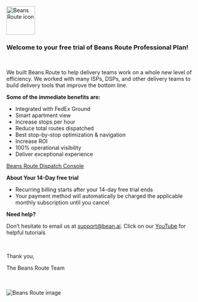 <!DOCTYPE html>
<html lang="en" dir="ltr">

<head>
  <meta charset="utf-8">
  <title>
  </title>
</head>

<body>
  <img src="https://www.beansroute.ai/assets/logo.png" width="75" height="75" border="0" alt="Beans Route icon">
  <h3>Welcome to your free trial of Beans Route Professional Plan!</h3>
  <br>
  <p>We built Beans Route to help delivery teams work on a whole new level of efficiency. We worked with many ISPs, DSPs, and other delivery teams to build delivery tools that improve the bottom line.
  </p>

  <p><strong>Some of the immediate benefits are:</strong></p>
  <ul>
    <li>Integrated with FedEx Ground</li>
    <li>Smart apartment view</li>
    <li>Increase stops per hour</li>
    <li>Reduce total routes dispatched</li>
    <li>Best stop-by-stop optimization & navigation</li>
    <li>Increase ROI</li>
    <li>100% operational visibility</li>
    <li>Deliver exceptional experience</li>
  </ul>



  <p><a href="https://www.beansroute.ai/3pl-console">Beans Route Dispatch Console</a></p>

  <p><strong>About Your 14-Day free trial</strong></p>
  <ul>
    <li>Recurring billing starts after your 14-day free trial ends</li>
    <li>Your payment method will automatically be charged the applicable monthly subscription until you cancel</li>
  </ul>

  <p><strong>Need help?</strong></p>
  <p>Don’t hesitate to email us at <a href="mailto:support@bean.ai">support@bean.ai</a>.
    Click on our <a href="https://www.youtube.com/channel/UCfG4OK0pyKJzkAwrPWp4Zaw/featured">YouTube</a> for helpful tutorials
  </p>
  <br>
<p>Thank you,</p>
<p>The Beans Route Team</p>
<br>
<br>
  <img src="https://www.beansroute.ai/assets/poster-image.png" style="max-width: auto;
    height: auto" alt="Beans Route image">
  <!--width="800" height="519.82" border="0">
<br>
<br>
<br>
  <hr>
  <p>
    <font size="-1">Here are our <a href="https://www.beansroute.ai/help/3pl-terms">Terms of Service</a> and <a href="https://www.beansroute.ai/help/3pl-privacy">Privacy Policy</a> in case you’d like to read them again</font>
  </p>
  <p>
    <font size="-1">© 2020 One Hundred Feet, inc. All rights reserved. Various trademarks held by their respective owners.</font>
  </p>
  <p>
    <font size="-1">Beans Routes by One Hundred Feet, Inc, 248 Homer Ave, Palo Alto, California, United States
      General Enquiries: 650-353-5014</font>
  </p>
</body>

</html>
